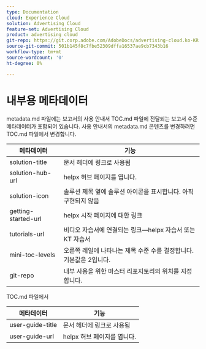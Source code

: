 ```yaml
---
type: Documentation
cloud: Experience Cloud
solution: Advertising Cloud
feature-set: Advertising Cloud
product: advertising cloud
git-repo: https://git.corp.adobe.com/AdobeDocs/advertising-cloud.ko-KR
source-git-commit: 501b145f8c7fbe52309dffa16537ae9cb7343b16
workflow-type: tm+mt
source-wordcount: '0'
ht-degree: 0%

---
```



# 내부용 메타데이터

metadata.md 파일에는 보고서의 사용 안내서 TOC.md 파일에 전달되는 보고서 수준 메타데이터가 포함되어 있습니다. 사용 안내서의 metadata.md 콘텐츠를 변경하려면 TOC.md 파일에서 변경합니다.

| 메타데이터 | 기능 |
|--- |--- |
| solution-title | 문서 헤더에 링크로 사용됨 |
| solution-hub-url | helpx 허브 페이지를 엽니다. |
| solution-icon | 솔루션 제목 옆에 솔루션 아이콘을 표시합니다. 아직 구현되지 않음 |
| getting-started-url | helpx 시작 페이지에 대한 링크 |
| tutorials-url | 비디오 자습서에 연결되는 링크—helpx 자습서 또는 KT 자습서 |
| mini-toc-levels | 오른쪽 레일에 나타나는 제목 수준 수를 결정합니다. 기본값은 2입니다. |
| git-repo | 내부 사용을 위한 마스터 리포지토리의 위치를 지정합니다. |

TOC.md 파일에서

| 메타데이터 | 기능 |
|--- |--- |
| user-guide-title | 문서 헤더에 링크로 사용됨 |
| user-guide-url | helpx 허브 페이지를 엽니다. |
